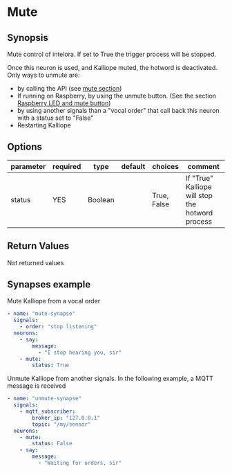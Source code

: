# Mute

## Synopsis

Mute control of intelora. If set to True the trigger process will be stopped.

Once this neuron is used, and Kalliope muted, the hotword is deactivated. Only ways to unmute are:
- by calling the API (see [mute section](../../../Docs/rest_api.md#switch-mute-status))
- If running on Raspberry, by using the unmute button. (See the section [Raspberry LED and mute button](../../../Docs/settings.md#raspberry-led-and-mute-button))
- by using another signals than a "vocal order" that call back this neuron with a status set to "False"
- Restarting Kalliope

## Options

| parameter | required | type    | default | choices     | comment                                           |
|-----------|----------|---------|---------|-------------|---------------------------------------------------|
| status    | YES      | Boolean |         | True, False | If "True" Kalliope will stop the hotword process  |


## Return Values

Not returned values

## Synapses example

Mute Kalliope from a vocal order
```yml
- name: "mute-synapse"
  signals:
    - order: "stop listening"
  neurons:
    - say:
        message:
          - "I stop hearing you, sir"
    - mute:
        status: True
```

Unmute Kalliope from another signals. In the following example, a MQTT message is received
```yml
- name: "unmute-synapse"
  signals:
    - mqtt_subscriber:
        broker_ip: "127.0.0.1"
        topic: "/my/sensor"
  neurons:
    - mute:
        status: False
    - say:
        message:
          - "Waiting for orders, sir"
```
